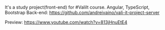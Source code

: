 It's a study project(front-end) for #ValiIt course. Angular, TypeScript, Bootstrap
Back-end: https://github.com/andreivaino/vali-it-project-server

Preview: https://www.youtube.com/watch?v=813jHnuEtE4
